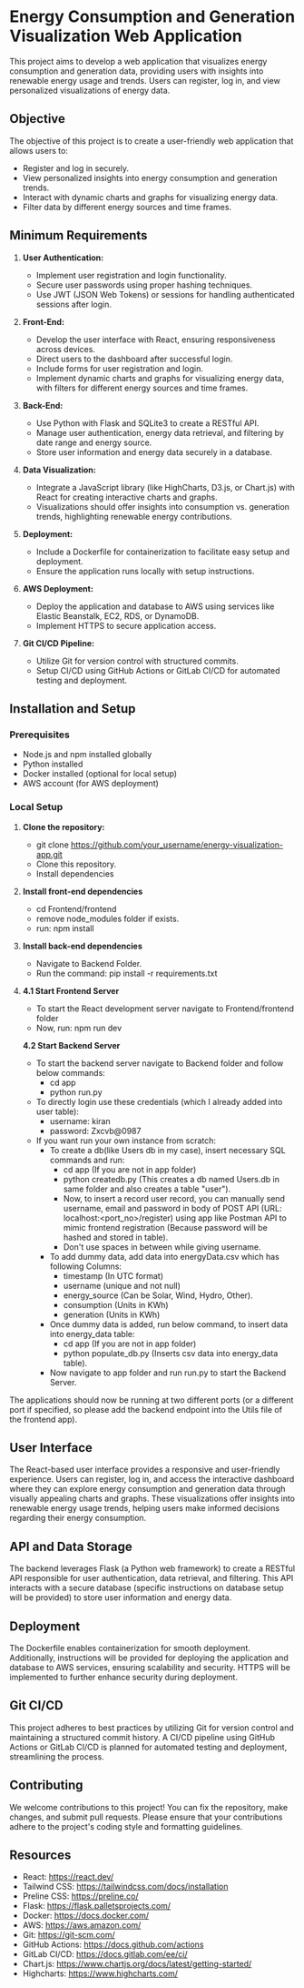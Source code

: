 # Energy Consumption and Generation Visualization Web Application

This project aims to develop a web application that visualizes energy consumption and generation data, providing users with insights into renewable energy usage and trends. Users can register, log in, and view personalized visualizations of energy data.

## Objective

The objective of this project is to create a user-friendly web application that allows users to:

- Register and log in securely.
- View personalized insights into energy consumption and generation trends.
- Interact with dynamic charts and graphs for visualizing energy data.
- Filter data by different energy sources and time frames.

## Minimum Requirements

1. **User Authentication:**
   - Implement user registration and login functionality.
   - Secure user passwords using proper hashing techniques.
   - Use JWT (JSON Web Tokens) or sessions for handling authenticated sessions after login.

2. **Front-End:**
   - Develop the user interface with React, ensuring responsiveness across devices.
   - Direct users to the dashboard after successful login.
   - Include forms for user registration and login.
   - Implement dynamic charts and graphs for visualizing energy data, with filters for different energy sources and time frames.

3. **Back-End:**
   - Use Python with Flask and SQLite3 to create a RESTful API.
   - Manage user authentication, energy data retrieval, and filtering by date range and energy source.
   - Store user information and energy data securely in a database.

4. **Data Visualization:**
   - Integrate a JavaScript library (like HighCharts, D3.js, or Chart.js) with React for creating interactive charts and graphs.
   - Visualizations should offer insights into consumption vs. generation trends, highlighting renewable energy contributions.

5. **Deployment:**
   - Include a Dockerfile for containerization to facilitate easy setup and deployment.
   - Ensure the application runs locally with setup instructions.

6. **AWS Deployment:**
   - Deploy the application and database to AWS using services like Elastic Beanstalk, EC2, RDS, or DynamoDB.
   - Implement HTTPS to secure application access.

7. **Git CI/CD Pipeline:**
   - Utilize Git for version control with structured commits.
   - Setup CI/CD using GitHub Actions or GitLab CI/CD for automated testing and deployment.

## Installation and Setup

### Prerequisites

- Node.js and npm installed globally
- Python installed
- Docker installed (optional for local setup)
- AWS account (for AWS deployment)

### Local Setup

1. **Clone the repository:**

   - git clone https://github.com/your_username/energy-visualization-app.git
   - Clone this repository.
   - Install dependencies

2. **Install front-end dependencies**
   - cd Frontend/frontend
   - remove node_modules folder if exists.
   - run: npm install

4. **Install back-end dependencies**
   - Navigate to Backend Folder.
   - Run the command: pip install -r requirements.txt
   
5. **4.1 Start Frontend Server**
   - To start the React development server navigate to Frontend/frontend folder
   - Now, run: npm run dev
   
   **4.2 Start Backend Server**
   - To start the backend server navigate to Backend folder and follow below commands:
        - cd app
        - python run.py
   - To directly login use these credentials (which I already added into user table):
        - username: kiran
        - password: Zxcvb@0987
   - If you want run your own instance from scratch:
      - To create a db(like Users db in my case), insert necessary SQL commands and run:
           - cd app (If you are not in app folder)
           - python createdb.py (This creates a db named Users.db in same folder and also creates a table "user").
           - Now, to insert a record user record, you can manually send username, email and password in body of POST API (URL: localhost:<port_no>/register)
             using app like Postman API to mimic frontend registration (Because password will be hashed and stored in table).
           - Don't use spaces in between while giving username.
      - To add dummy data, add data into energyData.csv which has following Columns:
           - timestamp (In UTC format)
           - username (unique and not null)
           - energy_source (Can be Solar, Wind, Hydro, Other).
           - consumption (Units in KWh)
           - generation (Units in KWh)
      - Once dummy data is added, run below command, to insert data into energy_data table:
           - cd app (If you are not in app folder)
           - python populate_db.py (Inserts csv data into energy_data table).
      - Now navigate to app folder and run run.py to start the Backend Server.


The applications should now be running at two different ports (or a different port if specified, so please add the backend endpoint into the Utils file of the frontend app).

## User Interface

The React-based user interface provides a responsive and user-friendly experience. Users can register, log in, and access the interactive dashboard where they can explore energy consumption and generation data through visually appealing charts and graphs. These visualizations offer insights into renewable energy usage trends, helping users make informed decisions regarding their energy consumption.

## API and Data Storage

The backend leverages Flask (a Python web framework) to create a RESTful API responsible for user authentication, data retrieval, and filtering. This API interacts with a secure database (specific instructions on database setup will be provided) to store user information and energy data.

## Deployment

The Dockerfile enables containerization for smooth deployment. Additionally, instructions will be provided for deploying the application and database to AWS services, ensuring scalability and security. HTTPS will be implemented to further enhance security during deployment.

## Git CI/CD

This project adheres to best practices by utilizing Git for version control and maintaining a structured commit history. A CI/CD pipeline using GitHub Actions or GitLab CI/CD is planned for automated testing and deployment, streamlining the process.

## Contributing

We welcome contributions to this project! You can fix the repository, make changes, and submit pull requests. Please ensure that your contributions adhere to the project's coding style and formatting guidelines.

## Resources

   - React: https://react.dev/
   - Tailwind CSS: https://tailwindcss.com/docs/installation
   - Preline CSS: https://preline.co/
   - Flask: https://flask.palletsprojects.com/
   - Docker: https://docs.docker.com/
   - AWS: https://aws.amazon.com/
   - Git: https://git-scm.com/
   - GitHub Actions: https://docs.github.com/actions
   - GitLab CI/CD: https://docs.gitlab.com/ee/ci/
   - Chart.js: https://www.chartjs.org/docs/latest/getting-started/
   - Highcharts: https://www.highcharts.com/
